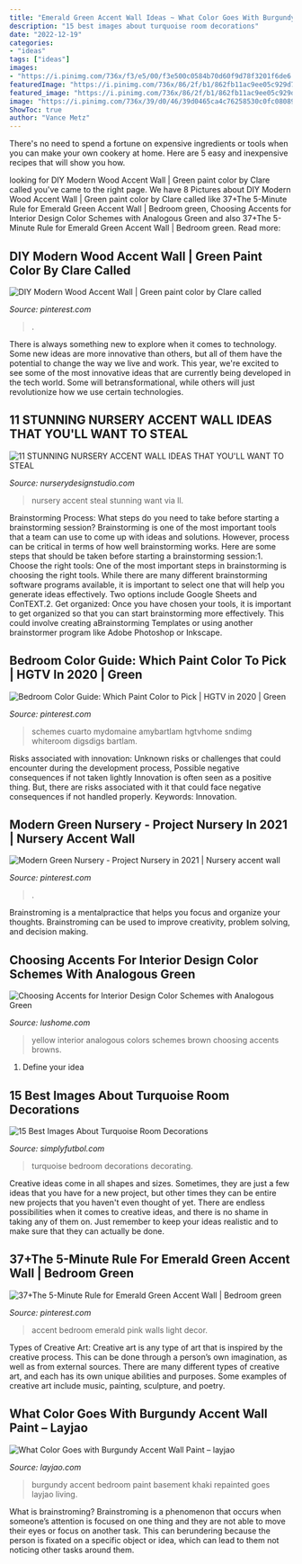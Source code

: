 ```yaml
---
title: "Emerald Green Accent Wall Ideas ~ What Color Goes With Burgundy Accent Wall Paint – Layjao"
description: "15 best images about turquoise room decorations"
date: "2022-12-19"
categories:
- "ideas"
tags: ["ideas"]
images:
- "https://i.pinimg.com/736x/f3/e5/00/f3e500c0584b70d60f9d78f3201f6de6.jpg"
featuredImage: "https://i.pinimg.com/736x/86/2f/b1/862fb11ac9ee05c929d7456d4d0f9391.jpg"
featured_image: "https://i.pinimg.com/736x/86/2f/b1/862fb11ac9ee05c929d7456d4d0f9391.jpg"
image: "https://i.pinimg.com/736x/39/d0/46/39d0465ca4c76258530c0fc08089aca7.jpg"
ShowToc: true
author: "Vance Metz"
---
```



There's no need to spend a fortune on expensive ingredients or tools when you can make your own cookery at home. Here are 5 easy and inexpensive recipes that will show you how.

	

		
looking for DIY Modern Wood Accent Wall | Green paint color by Clare called you've came to the right page. We have 8 Pictures about DIY Modern Wood Accent Wall | Green paint color by Clare called like 37+The 5-Minute Rule for Emerald Green Accent Wall | Bedroom green, Choosing Accents for Interior Design Color Schemes with Analogous Green and also 37+The 5-Minute Rule for Emerald Green Accent Wall | Bedroom green. Read more:
		
    
## DIY Modern Wood Accent Wall | Green Paint Color By Clare Called

<img loading=lazy src="https://i.pinimg.com/736x/39/d0/46/39d0465ca4c76258530c0fc08089aca7.jpg" onerror="this.onerror=null;this.src='https://tse4.mm.bing.net/th?id=OIP.X9NK5x9CaNLxC1s8Bu1I1QHaLH&amp;pid=15.1';" alt="DIY Modern Wood Accent Wall | Green paint color by Clare called">

_Source: pinterest.com_

>. 

	

There is always something new to explore when it comes to technology. Some new ideas are more innovative than others, but all of them have the potential to change the way we live and work. This year, we're excited to see some of the most innovative ideas that are currently being developed in the tech world. Some will betransformational, while others will just revolutionize how we use certain technologies.

    
## 11 STUNNING NURSERY ACCENT WALL IDEAS THAT YOU&#039;LL WANT TO STEAL

<img loading=lazy src="https://www.nurserydesignstudio.com/wp-content/uploads/2020/03/NURSERY-ACCENT-WALL-IDEAS-8.png" onerror="this.onerror=null;this.src='https://tse2.mm.bing.net/th?id=OIP.kxHKbFNW7VN3L6acjfR3ewHaLH&amp;pid=15.1';" alt="11 STUNNING NURSERY ACCENT WALL IDEAS THAT YOU&#039;LL WANT TO STEAL">

_Source: nurserydesignstudio.com_

>nursery accent steal stunning want via ll. 

	

Brainstorming Process: What steps do you need to take before starting a brainstorming session?
Brainstorming is one of the most important tools that a team can use to come up with ideas and solutions. However, process can be critical in terms of how well brainstorming works. Here are some steps that should be taken before starting a brainstorming session:1. Choose the right tools: One of the most important steps in brainstorming is choosing the right tools. While there are many different brainstorming software programs available, it is important to select one that will help you generate ideas effectively. Two options include Google Sheets and ConTEXT.2. Get organized: Once you have chosen your tools, it is important to get organized so that you can start brainstorming more effectively. This could involve creating aBrainstorming Templates or using another brainstormer program like Adobe Photoshop or Inkscape.
    
## Bedroom Color Guide: Which Paint Color To Pick | HGTV In 2020 | Green

<img loading=lazy src="https://i.pinimg.com/736x/f3/e5/00/f3e500c0584b70d60f9d78f3201f6de6.jpg" onerror="this.onerror=null;this.src='https://tse4.mm.bing.net/th?id=OIP.IITodkHojwC0Hr3duPJOIgHaJ4&amp;pid=15.1';" alt="Bedroom Color Guide: Which Paint Color to Pick | HGTV in 2020 | Green">

_Source: pinterest.com_

>schemes cuarto mydomaine amybartlam hgtvhome sndimg whiteroom digsdigs bartlam. 

	

Risks associated with innovation: Unknown risks or challenges that could encounter during the development process, Possible negative consequences if not taken lightly
Innovation is often seen as a positive thing. But, there are risks associated with it that could face negative consequences if not handled properly. Keywords: Innovation.

    
## Modern Green Nursery - Project Nursery In 2021 | Nursery Accent Wall

<img loading=lazy src="https://i.pinimg.com/736x/ce/cd/b4/cecdb438f9796d90211d7911df0b3fbe.jpg" onerror="this.onerror=null;this.src='https://tse4.mm.bing.net/th?id=OIP.2KgVbOLXjmOzrunZpvWKvAHaLH&amp;pid=15.1';" alt="Modern Green Nursery - Project Nursery in 2021 | Nursery accent wall">

_Source: pinterest.com_

>. 

	

Brainstroming is a mentalpractice that helps you focus and organize your thoughts. Brainstroming can be used to improve creativity, problem solving, and decision making.

    
## Choosing Accents For Interior Design Color Schemes With Analogous Green

<img loading=lazy src="https://www.lushome.com/wp-content/uploads/2017/07/yellow-green-colors-interior-design-3.jpg" onerror="this.onerror=null;this.src='https://tse1.mm.bing.net/th?id=OIP.mNDkMhbgZuEYOLc8aVYUSwHaJ3&amp;pid=15.1';" alt="Choosing Accents for Interior Design Color Schemes with Analogous Green">

_Source: lushome.com_

>yellow interior analogous colors schemes brown choosing accents browns. 

	

1. Define your idea

    
## 15 Best Images About Turquoise Room Decorations

<img loading=lazy src="https://simplyfutbol.com/wp-content/uploads/2017/06/turquoise-bedroom-decorating-ideas.jpg" onerror="this.onerror=null;this.src='https://tse2.mm.bing.net/th?id=OIP.srNDHfZzlrnw8_LTpVh0kwHaKF&amp;pid=15.1';" alt="15 Best Images About Turquoise Room Decorations">

_Source: simplyfutbol.com_

>turquoise bedroom decorations decorating. 

	

Creative ideas come in all shapes and sizes. Sometimes, they are just a few ideas that you have for a new project, but other times they can be entire new projects that you haven't even thought of yet. There are endless possibilities when it comes to creative ideas, and there is no shame in taking any of them on. Just remember to keep your ideas realistic and to make sure that they can actually be done.

    
## 37+The 5-Minute Rule For Emerald Green Accent Wall | Bedroom Green

<img loading=lazy src="https://i.pinimg.com/736x/86/2f/b1/862fb11ac9ee05c929d7456d4d0f9391.jpg" onerror="this.onerror=null;this.src='https://tse2.mm.bing.net/th?id=OIP.KK8GBVjnh86kglxDYVeX5gHaHa&amp;pid=15.1';" alt="37+The 5-Minute Rule for Emerald Green Accent Wall | Bedroom green">

_Source: pinterest.com_

>accent bedroom emerald pink walls light decor. 

	

Types of Creative Art:
Creative art is any type of art that is inspired by the creative process. This can be done through a person’s own imagination, as well as from external sources. There are many different types of creative art, and each has its own unique abilities and purposes. Some examples of creative art include music, painting, sculpture, and poetry.

    
## What Color Goes With Burgundy Accent Wall Paint – Layjao

<img loading=lazy src="https://layjao.com/wp-content/uploads/2019/07/large-basement-bedroom-repainted-khaki-with-burgundy-accent-wall-1024x576.jpg" onerror="this.onerror=null;this.src='https://tse4.mm.bing.net/th?id=OIP.ZsIuC5ebABrg7yH5XXY4BgHaEK&amp;pid=15.1';" alt="What Color Goes with Burgundy Accent Wall Paint – layjao">

_Source: layjao.com_

>burgundy accent bedroom paint basement khaki repainted goes layjao living. 

	

What is brainstroming?
Brainstroming is a phenomenon that occurs when someone’s attention is focused on one thing and they are not able to move their eyes or focus on another task. This can berundering because the person is fixated on a specific object or idea, which can lead to them not noticing other tasks around them.

